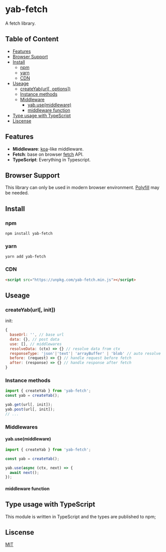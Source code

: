 # yab-fetch

A fetch library.

## Table of Content

- [Features](#features)
- [Browser Support](#browser-support)
- [Install](#install)
  - [npm](#npm)
  - [yarn](#yarn)
  - [CDN](#cdn)
- [Useage](#useage)
  - [createYab(url[, options])](#createYaburl-options)
  - [Instance methods](#yab-methods)
  - [Middleware](#middleware)
    - [yab.use(middleware)](#yabusemiddleware)
    - [middleware function](#middleware-function)
- [Type usage with TypeScript](#type-usage-with-typescript)
- [Liscense](#liscense)

## Features

- **Middleware**: [koa](https://koajs.com/)-like middleware.
- **Fetch**: base on browser [fetch](https://developer.mozilla.org/en-US/docs/Web/API/Fetch_API/Using_Fetch) API.
- **TypeScript**: Everything in Typescript.

## Browser Support

This library can only be used in modern browser environment. [Polyfill](https://github.com/github/fetch) may be needed.

## Install

### npm

`npm install yab-fetch`

### yarn

`yarn add yab-fetch`

### CDN

```html
<script src="https://unpkg.com/yab-fetch.min.js"></script>
```

## Useage

### createYab(url[, init])

init:

```js
{
  baseUrl: '', // base url
  data: {}, // post data
  use: [], // middlewares
  resolveData: (ctx) => {} // resolve data from ctx
  responseType: 'json'|'text'| 'arrayBuffer' | 'blob' // auto resolve
  before: (request) => {} // handle request before fetch
  after: (response) => {} // handle response after fetch
}
```

### Instance methods

```ts
import { createYab } from 'yab-fetch';
const yab = createYab();

yab.get(url[, init]);
yab.post(url[, init]);
// ...
```

### Middlewares

#### yab.use(middleware)

```ts
import { createYab } from 'yab-fetch';

const yab = createYab();

yab.use(async (ctx, next) => {
  await next();
});
```

#### middleware function

## Type usage with TypeScript

This module is written in TypeScript and the types are published to npm;

## Liscense

[MIT](http://opensource.org/licenses/MIT)
